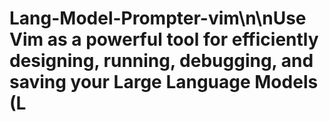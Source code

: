 # Lang-Model-Prompter-vim\n\nUse Vim as a powerful tool for efficiently designing, running, debugging, and saving your Large Language Models (L